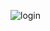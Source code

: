 ![login](https://user-images.githubusercontent.com/114297179/210252461-40a32366-5de9-4b4b-ba3c-801ebc044531.PNG)
